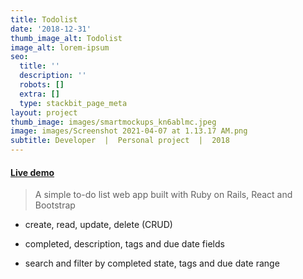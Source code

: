 ```yaml
---
title: Todolist
date: '2018-12-31'
thumb_image_alt: Todolist
image_alt: lorem-ipsum
seo:
  title: ''
  description: ''
  robots: []
  extra: []
  type: stackbit_page_meta
layout: project
thumb_image: images/smartmockups_kn6ablmc.jpeg
image: images/Screenshot 2021-04-07 at 1.13.17 AM.png
subtitle: Developer  |  Personal project  |  2018
---
```

#### [Live demo](http://rails-react-todolist.herokuapp.com/)

> A simple to-do list web app built with Ruby on Rails, React and Bootstrap

*   create, read, update, delete (CRUD)

*   completed, description, tags and due date fields

*   search and filter by completed state, tags and due date range
